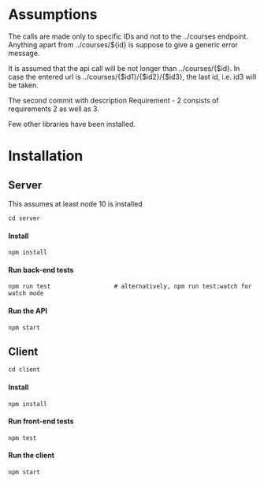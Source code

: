 # Assumptions #

The calls are made only to specific IDs and not to the ../courses endpoint. Anything apart from ../courses/${id} is suppose to give a generic error message.

It is assumed that the api call will be not longer than ../courses/{$id}. In case the entered url is ../courses/{$id1}/{$id2}/{$id3}, the last id, i.e. id3 will be taken.

The second commit with description Requirement - 2 consists of requirements 2 as well as 3.

Few other libraries have been installed.

# Installation #

## Server ##
This assumes at least node 10 is installed

```
cd server
```

#### Install ####
```
npm install
```

#### Run back-end tests ####
```
npm run test                  # alternatively, npm run test:watch for watch mode
```

#### Run the API ####
```
npm start
```

## Client ##
```
cd client
```

#### Install ####
```
npm install
```

#### Run front-end tests ####
```
npm test
```

#### Run the client ####
```
npm start
```

